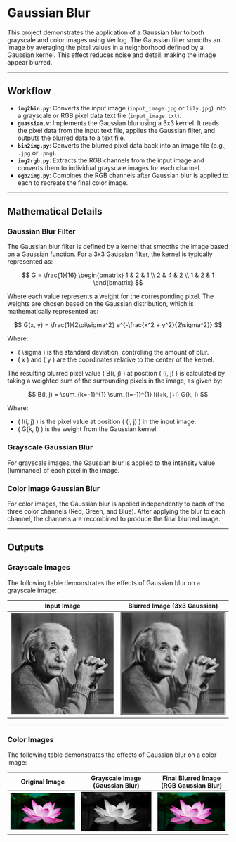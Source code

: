 # Gaussian Blur  

This project demonstrates the application of a Gaussian blur to both grayscale and color images using Verilog. The Gaussian filter smooths an image by averaging the pixel values in a neighborhood defined by a Gaussian kernel. This effect reduces noise and detail, making the image appear blurred.  

---

## Workflow  

- **`img2bin.py`**: Converts the input image (`input_image.jpg` or `lily.jpg`) into a grayscale or RGB pixel data text file (`input_image.txt`).  
- **`guassian.v`**: Implements the Gaussian blur using a 3x3 kernel. It reads the pixel data from the input text file, applies the Gaussian filter, and outputs the blurred data to a text file.  
- **`bin2img.py`**: Converts the blurred pixel data back into an image file (e.g., `.jpg` or `.png`).  
- **`img2rgb.py`**: Extracts the RGB channels from the input image and converts them to individual grayscale images for each channel.  
- **`egb2img.py`**: Combines the RGB channels after Gaussian blur is applied to each to recreate the final color image.

---

## Mathematical Details  

### Gaussian Blur Filter  

The Gaussian blur filter is defined by a kernel that smooths the image based on a Gaussian function. For a 3x3 Gaussian filter, the kernel is typically represented as:

$$
G = \frac{1}{16} \begin{bmatrix} 
1 & 2 & 1 \\
2 & 4 & 2 \\
1 & 2 & 1 
\end{bmatrix}
$$

Where each value represents a weight for the corresponding pixel. The weights are chosen based on the Gaussian distribution, which is mathematically represented as:

$$
G(x, y) = \frac{1}{2\pi\sigma^2} e^{-\frac{x^2 + y^2}{2\sigma^2}}
$$

Where:
- \( \sigma \) is the standard deviation, controlling the amount of blur.
- \( x \) and \( y \) are the coordinates relative to the center of the kernel.

The resulting blurred pixel value \( B(i, j) \) at position \( (i, j) \) is calculated by taking a weighted sum of the surrounding pixels in the image, as given by:

$$
B(i, j) = \sum_{k=-1}^{1} \sum_{l=-1}^{1} I(i+k, j+l) G(k, l)
$$

Where:
- \( I(i, j) \) is the pixel value at position \( (i, j) \) in the input image.
- \( G(k, l) \) is the weight from the Gaussian kernel.

### Grayscale Gaussian Blur  

For grayscale images, the Gaussian blur is applied to the intensity value (luminance) of each pixel in the image.

### Color Image Gaussian Blur  

For color images, the Gaussian blur is applied independently to each of the three color channels (Red, Green, and Blue). After applying the blur to each channel, the channels are recombined to produce the final blurred image.

---

## Outputs  

### Grayscale Images  

The following table demonstrates the effects of Gaussian blur on a grayscale image:

| Input Image               | Blurred Image (3x3 Gaussian)       |  
|---------------------------|------------------------------------|  
| ![Input Image](input_image.jpg) | ![Blurred Image](output_image.jpg) |  

---

### Color Images  

The following table demonstrates the effects of Gaussian blur on a color image:

| Original Image             | Grayscale Image (Gaussian Blur)   | Final Blurred Image (RGB Gaussian Blur) |  
|---------------------------|------------------------------------|-----------------------------------------|  
| ![Original Image](lily.jpg) | ![Grayscale Blurred Image](lily_gray.jpg) | ![Final RGB Blurred Image](output_lily.jpg) |  
